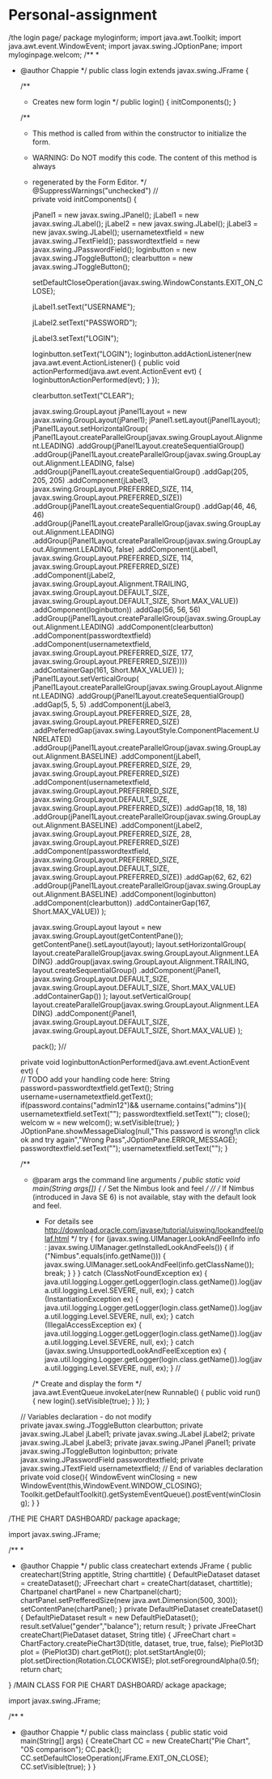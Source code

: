 # Personal-assignment
/the login page/
package myloginform;
import java.awt.Toolkit;
import java.awt.event.WindowEvent;
import javax.swing.JOptionPane;
import myloginpage.welcom;
/**
 *
 * @author Chappie
 */
public class login extends javax.swing.JFrame {

    /**
     * Creates new form login
     */
    public login() {
        initComponents();
    }

    /**
     * This method is called from within the constructor to initialize the form.
     * WARNING: Do NOT modify this code. The content of this method is always
     * regenerated by the Form Editor.
     */
    @SuppressWarnings("unchecked")
    // <editor-fold defaultstate="collapsed" desc="Generated Code">                          
    private void initComponents() {

        jPanel1 = new javax.swing.JPanel();
        jLabel1 = new javax.swing.JLabel();
        jLabel2 = new javax.swing.JLabel();
        jLabel3 = new javax.swing.JLabel();
        usernametextfield = new javax.swing.JTextField();
        passwordtextfield = new javax.swing.JPasswordField();
        loginbutton = new javax.swing.JToggleButton();
        clearbutton = new javax.swing.JToggleButton();

        setDefaultCloseOperation(javax.swing.WindowConstants.EXIT_ON_CLOSE);

        jLabel1.setText("USERNAME");

        jLabel2.setText("PASSWORD");

        jLabel3.setText("LOGIN");

        loginbutton.setText("LOGIN");
        loginbutton.addActionListener(new java.awt.event.ActionListener() {
            public void actionPerformed(java.awt.event.ActionEvent evt) {
                loginbuttonActionPerformed(evt);
            }
        });

        clearbutton.setText("CLEAR");

        javax.swing.GroupLayout jPanel1Layout = new javax.swing.GroupLayout(jPanel1);
        jPanel1.setLayout(jPanel1Layout);
        jPanel1Layout.setHorizontalGroup(
            jPanel1Layout.createParallelGroup(javax.swing.GroupLayout.Alignment.LEADING)
            .addGroup(jPanel1Layout.createSequentialGroup()
                .addGroup(jPanel1Layout.createParallelGroup(javax.swing.GroupLayout.Alignment.LEADING, false)
                    .addGroup(jPanel1Layout.createSequentialGroup()
                        .addGap(205, 205, 205)
                        .addComponent(jLabel3, javax.swing.GroupLayout.PREFERRED_SIZE, 114, javax.swing.GroupLayout.PREFERRED_SIZE))
                    .addGroup(jPanel1Layout.createSequentialGroup()
                        .addGap(46, 46, 46)
                        .addGroup(jPanel1Layout.createParallelGroup(javax.swing.GroupLayout.Alignment.LEADING)
                            .addGroup(jPanel1Layout.createParallelGroup(javax.swing.GroupLayout.Alignment.LEADING, false)
                                .addComponent(jLabel1, javax.swing.GroupLayout.PREFERRED_SIZE, 114, javax.swing.GroupLayout.PREFERRED_SIZE)
                                .addComponent(jLabel2, javax.swing.GroupLayout.Alignment.TRAILING, javax.swing.GroupLayout.DEFAULT_SIZE, javax.swing.GroupLayout.DEFAULT_SIZE, Short.MAX_VALUE))
                            .addComponent(loginbutton))
                        .addGap(56, 56, 56)
                        .addGroup(jPanel1Layout.createParallelGroup(javax.swing.GroupLayout.Alignment.LEADING)
                            .addComponent(clearbutton)
                            .addComponent(passwordtextfield)
                            .addComponent(usernametextfield, javax.swing.GroupLayout.PREFERRED_SIZE, 177, javax.swing.GroupLayout.PREFERRED_SIZE))))
                .addContainerGap(161, Short.MAX_VALUE))
        );
        jPanel1Layout.setVerticalGroup(
            jPanel1Layout.createParallelGroup(javax.swing.GroupLayout.Alignment.LEADING)
            .addGroup(jPanel1Layout.createSequentialGroup()
                .addGap(5, 5, 5)
                .addComponent(jLabel3, javax.swing.GroupLayout.PREFERRED_SIZE, 28, javax.swing.GroupLayout.PREFERRED_SIZE)
                .addPreferredGap(javax.swing.LayoutStyle.ComponentPlacement.UNRELATED)
                .addGroup(jPanel1Layout.createParallelGroup(javax.swing.GroupLayout.Alignment.BASELINE)
                    .addComponent(jLabel1, javax.swing.GroupLayout.PREFERRED_SIZE, 29, javax.swing.GroupLayout.PREFERRED_SIZE)
                    .addComponent(usernametextfield, javax.swing.GroupLayout.PREFERRED_SIZE, javax.swing.GroupLayout.DEFAULT_SIZE, javax.swing.GroupLayout.PREFERRED_SIZE))
                .addGap(18, 18, 18)
                .addGroup(jPanel1Layout.createParallelGroup(javax.swing.GroupLayout.Alignment.BASELINE)
                    .addComponent(jLabel2, javax.swing.GroupLayout.PREFERRED_SIZE, 28, javax.swing.GroupLayout.PREFERRED_SIZE)
                    .addComponent(passwordtextfield, javax.swing.GroupLayout.PREFERRED_SIZE, javax.swing.GroupLayout.DEFAULT_SIZE, javax.swing.GroupLayout.PREFERRED_SIZE))
                .addGap(62, 62, 62)
                .addGroup(jPanel1Layout.createParallelGroup(javax.swing.GroupLayout.Alignment.BASELINE)
                    .addComponent(loginbutton)
                    .addComponent(clearbutton))
                .addContainerGap(167, Short.MAX_VALUE))
        );

        javax.swing.GroupLayout layout = new javax.swing.GroupLayout(getContentPane());
        getContentPane().setLayout(layout);
        layout.setHorizontalGroup(
            layout.createParallelGroup(javax.swing.GroupLayout.Alignment.LEADING)
            .addGroup(javax.swing.GroupLayout.Alignment.TRAILING, layout.createSequentialGroup()
                .addComponent(jPanel1, javax.swing.GroupLayout.DEFAULT_SIZE, javax.swing.GroupLayout.DEFAULT_SIZE, Short.MAX_VALUE)
                .addContainerGap())
        );
        layout.setVerticalGroup(
            layout.createParallelGroup(javax.swing.GroupLayout.Alignment.LEADING)
            .addComponent(jPanel1, javax.swing.GroupLayout.DEFAULT_SIZE, javax.swing.GroupLayout.DEFAULT_SIZE, Short.MAX_VALUE)
        );

        pack();
    }// </editor-fold>                        

    private void loginbuttonActionPerformed(java.awt.event.ActionEvent evt) {                                            
        // TODO add your handling code here:
        String password=passwordtextfield.getText();
        String username=usernametextfield.getText();
        if(password.contains("admin12")&& username.contains("admins")){
            usernametextfield.setText("");
            passwordtextfield.setText("");
            close();
            welcom w = new welcom();
            w.setVisible(true);
        }
        JOptionPane.showMessageDialog(null,"This password is wrong!\n click ok and try again","Wrong Pass",JOptionPane.ERROR_MESSAGE);
        passwordtextfield.setText("");
        usernametextfield.setText("");
    }                                           

    /**
     * @param args the command line arguments
     */
    public static void main(String args[]) {
        /* Set the Nimbus look and feel */
        //<editor-fold defaultstate="collapsed" desc=" Look and feel setting code (optional) ">
        /* If Nimbus (introduced in Java SE 6) is not available, stay with the default look and feel.
         * For details see http://download.oracle.com/javase/tutorial/uiswing/lookandfeel/plaf.html 
         */
        try {
            for (javax.swing.UIManager.LookAndFeelInfo info : javax.swing.UIManager.getInstalledLookAndFeels()) {
                if ("Nimbus".equals(info.getName())) {
                    javax.swing.UIManager.setLookAndFeel(info.getClassName());
                    break;
                }
            }
        } catch (ClassNotFoundException ex) {
            java.util.logging.Logger.getLogger(login.class.getName()).log(java.util.logging.Level.SEVERE, null, ex);
        } catch (InstantiationException ex) {
            java.util.logging.Logger.getLogger(login.class.getName()).log(java.util.logging.Level.SEVERE, null, ex);
        } catch (IllegalAccessException ex) {
            java.util.logging.Logger.getLogger(login.class.getName()).log(java.util.logging.Level.SEVERE, null, ex);
        } catch (javax.swing.UnsupportedLookAndFeelException ex) {
            java.util.logging.Logger.getLogger(login.class.getName()).log(java.util.logging.Level.SEVERE, null, ex);
        }
        //</editor-fold>

        /* Create and display the form */
        java.awt.EventQueue.invokeLater(new Runnable() {
            public void run() {
                new login().setVisible(true);
            }
        });
    }

    // Variables declaration - do not modify                     
    private javax.swing.JToggleButton clearbutton;
    private javax.swing.JLabel jLabel1;
    private javax.swing.JLabel jLabel2;
    private javax.swing.JLabel jLabel3;
    private javax.swing.JPanel jPanel1;
    private javax.swing.JToggleButton loginbutton;
    private javax.swing.JPasswordField passwordtextfield;
    private javax.swing.JTextField usernametextfield;
    // End of variables declaration                   
private void close(){
    WindowEvent winClosing = new WindowEvent(this,WindowEvent.WINDOW_CLOSING);
    Toolkit.getDefaultToolkit().getSystemEventQueue().postEvent(winClosing);
}
}

/THE PIE CHART DASHBOARD/
package apackage;

import javax.swing.JFrame;

/**
 *
 * @author Chappie
 */
public class createchart extends JFrame 
{
public createchart(String apptitle, String charttitle)
{
    DefaultPieDataset dataset = createDataset();
    JFreechart chart = createChart(dataset, charttitle);
    Chartpanel chartPanel = new Chartpanel(chart);
    chartPanel.setPrefferedSize(new java.awt.Dimension(500, 300));
    setContentPane(chartPanel);
}
private DefaultPieDataset createDataset()
{
    DefaultPieDataset result = new DefaultPieDataset();
    result.setValue("gender","balance");
    return result;
}
private JFreeChart createChart(PieDataset dataset, String title)
{
    JFreeChart chart = ChartFactory.createPieChart3D(title, dataset, true, true, false);
    PiePlot3D plot = (PiePlot3D) chart.getPlot();
    plot.setStartAngle(0);
    plot.setDirection(Rotation.CLOCKWISE);
    plot.setForegroundAlpha(0.5f);
    return chart;
    
}
/MAIN CLASS FOR PIE CHART DASHBOARD/
ackage apackage;

import javax.swing.JFrame;

/**
 *
 * @author Chappie
 */
public class mainclass {
    public static void main(String[] args)
    {
    CreateChart CC = new CreateChart("Pie Chart", "OS comparison");
    CC.pack();
    CC.setDefaultCloseOperation(JFrame.EXIT_ON_CLOSE);
    CC.setVisible(true);
}
}
